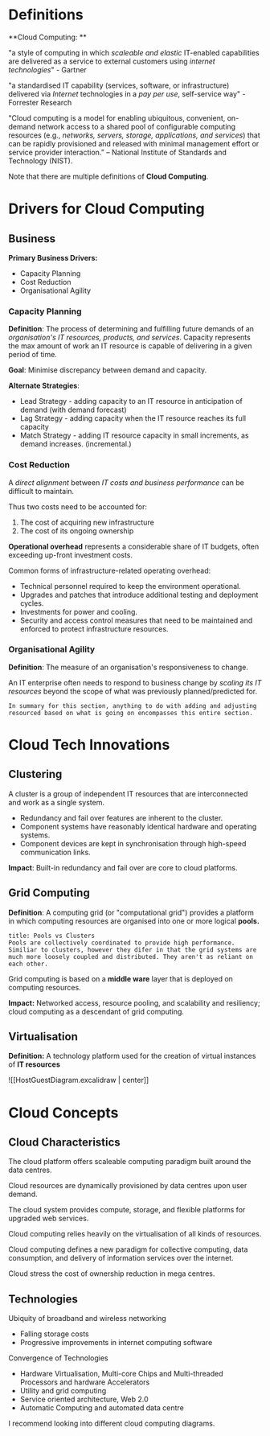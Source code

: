 # Definitions

**Cloud Computing: **

"a style of computing in which *scaleable and elastic* IT-enabled capabilities are delivered as a service to external customers using *internet technologies*" - Gartner

"a standardised IT capability (services, software, or infrastructure) delivered via *Internet* technologies in a *pay per use*, self-service way" - Forrester Research 

"Cloud computing is a model for enabling ubiquitous, convenient, on-demand network access to a shared pool of configurable computing resources (e.g., *networks, servers, storage, applications, and services*) that can be rapidly provisioned and released with minimal management effort or service provider interaction.” – National Institute of Standards and Technology (NIST).

Note that there are multiple definitions of **Cloud Computing**. 

# Drivers for Cloud Computing
## Business
**Primary Business Drivers:**
- Capacity Planning
- Cost Reduction
- Organisational Agility

### Capacity Planning
**Definition**: The process of determining and fulfilling future demands of an *organisation's IT resources, products, and services*. Capacity represents the max amount of work an IT resource is capable of delivering in a given period of time.

**Goal**: Minimise discrepancy between demand and capacity. 

**Alternate Strategies**: 
- Lead Strategy - adding capacity to an IT resource in anticipation of demand (with demand forecast)
- Lag Strategy - adding capacity when the IT resource reaches its full capacity
- Match Strategy - adding IT resource capacity in small increments, as demand increases. (incremental.)

### Cost Reduction
A *direct alignment* between *IT costs and business performance* can be difficult to maintain. 

Thus two costs need to be accounted for:
1. The cost of acquiring new infrastructure
2. The cost of its ongoing ownership

**Operational overhead** represents a considerable share of IT budgets, often exceeding up-front investment costs.

Common forms of infrastructure-related operating overhead:
- Technical personnel required to keep the environment operational.
- Upgrades and patches that introduce additional testing and deployment cycles.
- Investments for power and cooling. 
- Security and access control measures that need to be maintained and enforced to protect infrastructure resources.

### Organisational Agility
**Definition**: The measure of an organisation's responsiveness to change.

An IT enterprise often needs to respond to business change by *scaling its IT resources* beyond the scope of what was previously planned/predicted for.

```ad-note
In summary for this section, anything to do with adding and adjusting resourced based on what is going on encompasses this entire section.
```

# Cloud Tech Innovations

## Clustering 
A cluster is a group of independent IT resources that are interconnected and work as a single system. 
- Redundancy and fail over features are inherent to the cluster.
- Component systems have reasonably identical hardware and operating systems.
- Component devices are kept in synchronisation through high-speed communication links.

**Impact**: Built-in redundancy and fail over are core to cloud platforms. 

## Grid Computing

**Definition**: A computing grid (or "computational grid") provides a platform in which computing resources are organised into one or more logical **pools.**

```ad-note
title: Pools vs Clusters
Pools are collectively coordinated to provide high performance. Similiar to clusters, however they difer in that the grid systems are much more loosely coupled and distributed. They aren't as reliant on each other.
```

Grid computing is based on a **middle ware** layer that is deployed on computing resources.

**Impact:** Networked access, resource pooling, and scalability and resiliency; cloud computing as a descendant of grid computing.

## Virtualisation

**Definition:** A technology platform used for the creation of virtual instances of **IT resources** 

![[HostGuestDiagram.excalidraw | center]]

# Cloud Concepts

## Cloud Characteristics

The cloud platform offers scaleable computing paradigm built around the data centres.

Cloud resources are dynamically provisioned by data centres upon user demand.

The cloud system provides compute, storage, and flexible platforms for upgraded web services.

Cloud computing relies heavily on the virtualisation of all kinds of resources. 

Cloud computing defines a new paradigm for collective computing, data consumption, and delivery of information services over the internet.

Cloud stress the cost of ownership reduction in mega centres.


## Technologies

Ubiquity of broadband and wireless networking
- Falling storage costs
- Progressive improvements in internet computing software

Convergence of Technologies
- Hardware Virtualisation, Multi-core Chips and Multi-threaded Processors and hardware Accelerators
- Utility and grid computing
- Service oriented architecture, Web 2.0
- Automatic Computing and automated data centre

I recommend looking into different cloud computing diagrams. 



